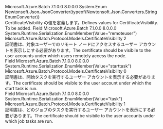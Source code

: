 <Type Name="CertificateVisibility" FullName="Microsoft.Azure.Batch.Protocol.Models.CertificateVisibility">
  <TypeSignature Language="C#" Value="public enum CertificateVisibility" />
  <TypeSignature Language="ILAsm" Value=".class public auto ansi sealed CertificateVisibility extends System.Enum" />
  <TypeSignature Language="DocId" Value="T:Microsoft.Azure.Batch.Protocol.Models.CertificateVisibility" />
  <TypeSignature Language="VB.NET" Value="Public Enum CertificateVisibility" />
  <TypeSignature Language="F#" Value="type CertificateVisibility = " />
  <AssemblyInfo>
    <AssemblyName>Microsoft.Azure.Batch</AssemblyName>
    <AssemblyVersion>7.1.0.0</AssemblyVersion>
    <AssemblyVersion>8.0.0.0</AssemblyVersion>
  </AssemblyInfo>
  <Base>
    <BaseTypeName>System.Enum</BaseTypeName>
  </Base>
  <Attributes>
    <Attribute>
      <AttributeName>Newtonsoft.Json.JsonConverter(typeof(Newtonsoft.Json.Converters.StringEnumConverter))</AttributeName>
    </Attribute>
  </Attributes>
  <Docs>
    <summary>
            <span data-ttu-id="3bf53-101">CertificateVisibility の値を定義します。</span><span class="sxs-lookup"><span data-stu-id="3bf53-101">Defines values for CertificateVisibility.</span></span>
            </summary>
    <remarks>To be added.</remarks>
  </Docs>
  <Members>
    <Member MemberName="RemoteUser">
      <MemberSignature Language="C#" Value="RemoteUser" />
      <MemberSignature Language="ILAsm" Value=".field public static literal valuetype Microsoft.Azure.Batch.Protocol.Models.CertificateVisibility RemoteUser = int32(2)" />
      <MemberSignature Language="DocId" Value="F:Microsoft.Azure.Batch.Protocol.Models.CertificateVisibility.RemoteUser" />
      <MemberSignature Language="VB.NET" Value="RemoteUser" />
      <MemberSignature Language="F#" Value="RemoteUser = 2" Usage="Microsoft.Azure.Batch.Protocol.Models.CertificateVisibility.RemoteUser" />
      <MemberType>Field</MemberType>
      <AssemblyInfo>
        <AssemblyName>Microsoft.Azure.Batch</AssemblyName>
        <AssemblyVersion>7.1.0.0</AssemblyVersion>
        <AssemblyVersion>8.0.0.0</AssemblyVersion>
      </AssemblyInfo>
      <Attributes>
        <Attribute>
          <AttributeName>System.Runtime.Serialization.EnumMember(Value="remoteuser")</AttributeName>
        </Attribute>
      </Attributes>
      <ReturnValue>
        <ReturnType>Microsoft.Azure.Batch.Protocol.Models.CertificateVisibility</ReturnType>
      </ReturnValue>
      <MemberValue>2</MemberValue>
      <Docs>
        <summary>
            <span data-ttu-id="3bf53-102">証明書は、対象ユーザーでのリモート ノードにアクセスするユーザー アカウントを表示しにする必要があります。</span><span class="sxs-lookup"><span data-stu-id="3bf53-102">The certificate should be visibile to the user accounts under which users remotely access the node.</span></span>
            </summary>
      </Docs>
    </Member>
    <Member MemberName="StartTask">
      <MemberSignature Language="C#" Value="StartTask" />
      <MemberSignature Language="ILAsm" Value=".field public static literal valuetype Microsoft.Azure.Batch.Protocol.Models.CertificateVisibility StartTask = int32(0)" />
      <MemberSignature Language="DocId" Value="F:Microsoft.Azure.Batch.Protocol.Models.CertificateVisibility.StartTask" />
      <MemberSignature Language="VB.NET" Value="StartTask" />
      <MemberSignature Language="F#" Value="StartTask = 0" Usage="Microsoft.Azure.Batch.Protocol.Models.CertificateVisibility.StartTask" />
      <MemberType>Field</MemberType>
      <AssemblyInfo>
        <AssemblyName>Microsoft.Azure.Batch</AssemblyName>
        <AssemblyVersion>7.1.0.0</AssemblyVersion>
        <AssemblyVersion>8.0.0.0</AssemblyVersion>
      </AssemblyInfo>
      <Attributes>
        <Attribute>
          <AttributeName>System.Runtime.Serialization.EnumMember(Value="starttask")</AttributeName>
        </Attribute>
      </Attributes>
      <ReturnValue>
        <ReturnType>Microsoft.Azure.Batch.Protocol.Models.CertificateVisibility</ReturnType>
      </ReturnValue>
      <MemberValue>0</MemberValue>
      <Docs>
        <summary>
            <span data-ttu-id="3bf53-103">証明書は、開始タスクを実行するユーザー アカウントを表示する必要があります。</span><span class="sxs-lookup"><span data-stu-id="3bf53-103">The certificate should be visible to the user account under which the start task is run.</span></span>
            </summary>
      </Docs>
    </Member>
    <Member MemberName="Task">
      <MemberSignature Language="C#" Value="Task" />
      <MemberSignature Language="ILAsm" Value=".field public static literal valuetype Microsoft.Azure.Batch.Protocol.Models.CertificateVisibility Task = int32(1)" />
      <MemberSignature Language="DocId" Value="F:Microsoft.Azure.Batch.Protocol.Models.CertificateVisibility.Task" />
      <MemberSignature Language="VB.NET" Value="Task" />
      <MemberSignature Language="F#" Value="Task = 1" Usage="Microsoft.Azure.Batch.Protocol.Models.CertificateVisibility.Task" />
      <MemberType>Field</MemberType>
      <AssemblyInfo>
        <AssemblyName>Microsoft.Azure.Batch</AssemblyName>
        <AssemblyVersion>7.1.0.0</AssemblyVersion>
        <AssemblyVersion>8.0.0.0</AssemblyVersion>
      </AssemblyInfo>
      <Attributes>
        <Attribute>
          <AttributeName>System.Runtime.Serialization.EnumMember(Value="task")</AttributeName>
        </Attribute>
      </Attributes>
      <ReturnValue>
        <ReturnType>Microsoft.Azure.Batch.Protocol.Models.CertificateVisibility</ReturnType>
      </ReturnValue>
      <MemberValue>1</MemberValue>
      <Docs>
        <summary>
            <span data-ttu-id="3bf53-104">証明書は、どのジョブのタスクを実行するユーザー アカウントを表示にする必要があります。</span><span class="sxs-lookup"><span data-stu-id="3bf53-104">The certificate should be visibile to the user accounts under which job tasks are run.</span></span>
            </summary>
      </Docs>
    </Member>
  </Members>
</Type>